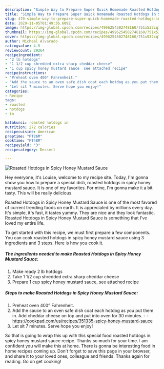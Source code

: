 ```yaml
---
description: "Simple Way to Prepare Super Quick Homemade Roasted Hotdogs in Spicy Honey Mustard Sauce"
title: "Simple Way to Prepare Super Quick Homemade Roasted Hotdogs in Spicy Honey Mustard Sauce"
slug: 470-simple-way-to-prepare-super-quick-homemade-roasted-hotdogs-in-spicy-honey-mustard-sauce
date: 2020-11-05T01:49:36.609Z
image: https://img-global.cpcdn.com/recipes/4996254502748160/751x532cq70/roasted-hotdogs-in-spicy-honey-mustard-sauce-recipe-main-photo.jpg
thumbnail: https://img-global.cpcdn.com/recipes/4996254502748160/751x532cq70/roasted-hotdogs-in-spicy-honey-mustard-sauce-recipe-main-photo.jpg
cover: https://img-global.cpcdn.com/recipes/4996254502748160/751x532cq70/roasted-hotdogs-in-spicy-honey-mustard-sauce-recipe-main-photo.jpg
author: Micheal Alvarado
ratingvalue: 4.5
reviewcount: 29264
recipeingredient:
- "2 lb hotdogs"
- "1 1/2 cup shredded extra sharp cheddar cheese"
- "1 cup spicy honey mustard sauce  see attached recipe"
recipeinstructions:
- "Preheat oven 400° Fahrenheit."
- "Add the sauce to an oven safe dish coat each hotdog as you put them in. Add cheddar cheese on top and put into oven for 30 minutes.  https://cookpad.com/us/recipes/351335-spicy-honey-mustard-sauce"
- "Let sit 7 minutes. Serve hope you enjoy!"
categories:
- Recipe
tags:
- roasted
- hotdogs
- in

katakunci: roasted hotdogs in 
nutrition: 272 calories
recipecuisine: American
preptime: "PT26M"
cooktime: "PT48M"
recipeyield: "3"
recipecategory: Dessert

---
```



![Roasted Hotdogs in Spicy Honey Mustard Sauce](https://img-global.cpcdn.com/recipes/4996254502748160/751x532cq70/roasted-hotdogs-in-spicy-honey-mustard-sauce-recipe-main-photo.jpg)

Hey everyone, it's Louise, welcome to my recipe site. Today, I'm gonna show you how to prepare a special dish, roasted hotdogs in spicy honey mustard sauce. It is one of my favorites. For mine, I'm gonna make it a bit tasty. This will be really delicious.

Roasted Hotdogs in Spicy Honey Mustard Sauce is one of the most favored of current trending foods on earth. It is appreciated by millions every day. It's simple, it's fast, it tastes yummy. They are nice and they look fantastic. Roasted Hotdogs in Spicy Honey Mustard Sauce is something that I've loved my entire life.




To get started with this recipe, we must first prepare a few components. You can cook roasted hotdogs in spicy honey mustard sauce using 3 ingredients and 3 steps. Here is how you cook it.

<!--inarticleads1-->

##### The ingredients needed to make Roasted Hotdogs in Spicy Honey Mustard Sauce:

1. Make ready 2 lb hotdogs
1. Take 1 1/2 cup shredded extra sharp cheddar cheese
1. Prepare 1 cup spicy honey mustard sauce,  see attached recipe




<!--inarticleads2-->

##### Steps to make Roasted Hotdogs in Spicy Honey Mustard Sauce:

1. Preheat oven 400° Fahrenheit.
1. Add the sauce to an oven safe dish coat each hotdog as you put them in. Add cheddar cheese on top and put into oven for 30 minutes. -  - https://cookpad.com/us/recipes/351335-spicy-honey-mustard-sauce
1. Let sit 7 minutes. Serve hope you enjoy!




So that is going to wrap this up with this special food roasted hotdogs in spicy honey mustard sauce recipe. Thanks so much for your time. I am confident you will make this at home. There is gonna be interesting food in home recipes coming up. Don't forget to save this page in your browser, and share it to your loved ones, colleague and friends. Thanks again for reading. Go on get cooking!

